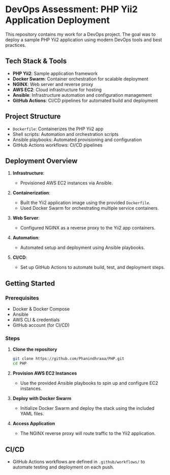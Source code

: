 # DevOps Assessment: PHP Yii2 Application Deployment

This repository contains my work for a DevOps project. The goal was to deploy a sample PHP Yii2 application using modern DevOps tools and best practices.

## Tech Stack & Tools

- **PHP Yii2**: Sample application framework
- **Docker Swarm**: Container orchestration for scalable deployment
- **NGINX**: Web server and reverse proxy
- **AWS EC2**: Cloud infrastructure for hosting
- **Ansible**: Infrastructure automation and configuration management
- **GitHub Actions**: CI/CD pipelines for automated build and deployment

## Project Structure

- `Dockerfile`: Containerizes the PHP Yii2 app
- Shell scripts: Automation and orchestration scripts
- Ansible playbooks: Automated provisioning and configuration
- GitHub Actions workflows: CI/CD pipelines

## Deployment Overview

1. **Infrastructure**:  
   - Provisioned AWS EC2 instances via Ansible.

2. **Containerization**:  
   - Built the Yii2 application image using the provided `Dockerfile`.
   - Used Docker Swarm for orchestrating multiple service containers.

3. **Web Server**:  
   - Configured NGINX as a reverse proxy to the Yii2 app containers.

4. **Automation**:  
   - Automated setup and deployment using Ansible playbooks.

5. **CI/CD**:  
   - Set up GitHub Actions to automate build, test, and deployment steps.

## Getting Started

### Prerequisites

- Docker & Docker Compose
- Ansible
- AWS CLI & credentials
- GitHub account (for CI/CD)

### Steps

1. **Clone the repository**
   ```bash
   git clone https://github.com/Phanindhraaa/PHP.git
   cd PHP
   ```

2. **Provision AWS EC2 Instances**
   - Use the provided Ansible playbooks to spin up and configure EC2 instances.

3. **Deploy with Docker Swarm**
   - Initialize Docker Swarm and deploy the stack using the included YAML files.

4. **Access Application**
   - The NGINX reverse proxy will route traffic to the Yii2 application.

## CI/CD

- GitHub Actions workflows are defined in `.github/workflows/` to automate testing and deployment on each push.
